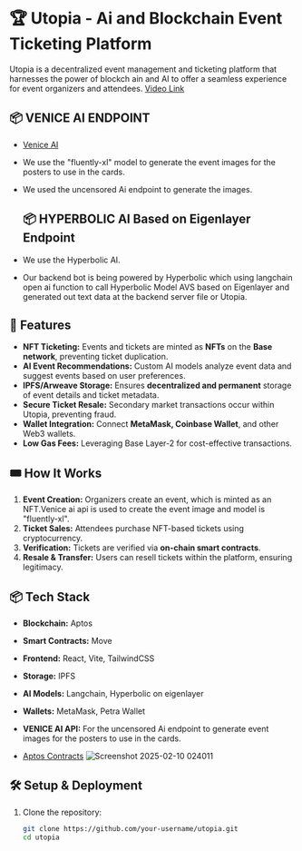 # 🏆 Utopia - Ai and Blockchain Event Ticketing Platform

Utopia is a decentralized event management and ticketing platform that harnesses the power of blockch
ain and AI to offer a seamless experience for event organizers and attendees. 
[Video Link](https://youtu.be/U33PISp47U0)

## 📦 VENICE AI ENDPOINT
- [Venice AI](https://venice.ai/api/docs/introduction)
- We use the "fluently-xl" model to generate the event images for the posters to use in the cards.
- We used the uncensored Ai endpoint to generate the images.

  ## 📦 HYPERBOLIC AI Based on Eigenlayer Endpoint
- We use the Hyperbolic AI.
- Our backend bot is being powered by Hyperbolic which using langchain open ai function to call Hyperbolic Model AVS based on Eigenlayer and generated out text data at the backend server file or Utopia.

## 🚀 Features
- **NFT Ticketing:** Events and tickets are minted as **NFTs** on the **Base network**, preventing ticket duplication.
- **AI Event Recommendations:** Custom AI models analyze event data and suggest events based on user preferences.
- **IPFS/Arweave Storage:** Ensures **decentralized and permanent** storage of event details and ticket metadata.
- **Secure Ticket Resale:** Secondary market transactions occur within Utopia, preventing fraud.
- **Wallet Integration:** Connect **MetaMask, Coinbase Wallet**, and other Web3 wallets.
- **Low Gas Fees:** Leveraging Base Layer-2 for cost-effective transactions.

## 🎟️ How It Works
1. **Event Creation:** Organizers create an event, which is minted as an NFT.Venice ai api is used to create the event image and model is "fluently-xl".
2. **Ticket Sales:** Attendees purchase NFT-based tickets using cryptocurrency.
3. **Verification:** Tickets are verified via **on-chain smart contracts**.
4. **Resale & Transfer:** Users can resell tickets within the platform, ensuring legitimacy.

## 📦 Tech Stack
- **Blockchain:** Aptos
- **Smart Contracts:** Move
- **Frontend:** React, Vite, TailwindCSS
- **Storage:** IPFS
- **AI Models:** Langchain, Hyperbolic on eigenlayer
- **Wallets:** MetaMask, Petra Wallet
- **VENICE AI API:** For the uncensored Ai endpoint to generate event images for the posters to use in the cards.

- [Aptos Contracts](https://explorer.aptoslabs.com/account/0x903a8c9e37c744674108ea208c81e60ff09d78c612ffa9df78396e99634f8204/modules/run/AptosEvent5/create_event?network=testnet)
![Screenshot 2025-02-10 024011](https://github.com/user-attachments/assets/487a6a3b-1e9f-42af-b520-dade043b3f3c)


## 🛠️ Setup & Deployment
1. Clone the repository:
   ```sh
   git clone https://github.com/your-username/utopia.git
   cd utopia
